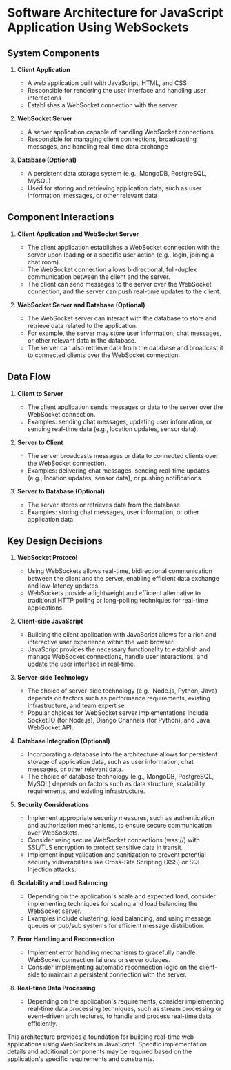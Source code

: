 # Software Architecture for JavaScript Application Using WebSockets

## System Components

1. **Client Application**
   - A web application built with JavaScript, HTML, and CSS
   - Responsible for rendering the user interface and handling user interactions
   - Establishes a WebSocket connection with the server

2. **WebSocket Server**
   - A server application capable of handling WebSocket connections
   - Responsible for managing client connections, broadcasting messages, and handling real-time data exchange

3. **Database (Optional)**
   - A persistent data storage system (e.g., MongoDB, PostgreSQL, MySQL)
   - Used for storing and retrieving application data, such as user information, messages, or other relevant data

## Component Interactions

1. **Client Application and WebSocket Server**
   - The client application establishes a WebSocket connection with the server upon loading or a specific user action (e.g., login, joining a chat room).
   - The WebSocket connection allows bidirectional, full-duplex communication between the client and the server.
   - The client can send messages to the server over the WebSocket connection, and the server can push real-time updates to the client.

2. **WebSocket Server and Database (Optional)**
   - The WebSocket server can interact with the database to store and retrieve data related to the application.
   - For example, the server may store user information, chat messages, or other relevant data in the database.
   - The server can also retrieve data from the database and broadcast it to connected clients over the WebSocket connection.

## Data Flow

1. **Client to Server**
   - The client application sends messages or data to the server over the WebSocket connection.
   - Examples: sending chat messages, updating user information, or sending real-time data (e.g., location updates, sensor data).

2. **Server to Client**
   - The server broadcasts messages or data to connected clients over the WebSocket connection.
   - Examples: delivering chat messages, sending real-time updates (e.g., location updates, sensor data), or pushing notifications.

3. **Server to Database (Optional)**
   - The server stores or retrieves data from the database.
   - Examples: storing chat messages, user information, or other application data.

## Key Design Decisions

1. **WebSocket Protocol**
   - Using WebSockets allows real-time, bidirectional communication between the client and the server, enabling efficient data exchange and low-latency updates.
   - WebSockets provide a lightweight and efficient alternative to traditional HTTP polling or long-polling techniques for real-time applications.

2. **Client-side JavaScript**
   - Building the client application with JavaScript allows for a rich and interactive user experience within the web browser.
   - JavaScript provides the necessary functionality to establish and manage WebSocket connections, handle user interactions, and update the user interface in real-time.

3. **Server-side Technology**
   - The choice of server-side technology (e.g., Node.js, Python, Java) depends on factors such as performance requirements, existing infrastructure, and team expertise.
   - Popular choices for WebSocket server implementations include Socket.IO (for Node.js), Django Channels (for Python), and Java WebSocket API.

4. **Database Integration (Optional)**
   - Incorporating a database into the architecture allows for persistent storage of application data, such as user information, chat messages, or other relevant data.
   - The choice of database technology (e.g., MongoDB, PostgreSQL, MySQL) depends on factors such as data structure, scalability requirements, and existing infrastructure.

5. **Security Considerations**
   - Implement appropriate security measures, such as authentication and authorization mechanisms, to ensure secure communication over WebSockets.
   - Consider using secure WebSocket connections (wss://) with SSL/TLS encryption to protect sensitive data in transit.
   - Implement input validation and sanitization to prevent potential security vulnerabilities like Cross-Site Scripting (XSS) or SQL Injection attacks.

6. **Scalability and Load Balancing**
   - Depending on the application's scale and expected load, consider implementing techniques for scaling and load balancing the WebSocket server.
   - Examples include clustering, load balancing, and using message queues or pub/sub systems for efficient message distribution.

7. **Error Handling and Reconnection**
   - Implement error handling mechanisms to gracefully handle WebSocket connection failures or server outages.
   - Consider implementing automatic reconnection logic on the client-side to maintain a persistent connection with the server.

8. **Real-time Data Processing**
   - Depending on the application's requirements, consider implementing real-time data processing techniques, such as stream processing or event-driven architectures, to handle and process real-time data efficiently.

This architecture provides a foundation for building real-time web applications using WebSockets in JavaScript. Specific implementation details and additional components may be required based on the application's specific requirements and constraints.